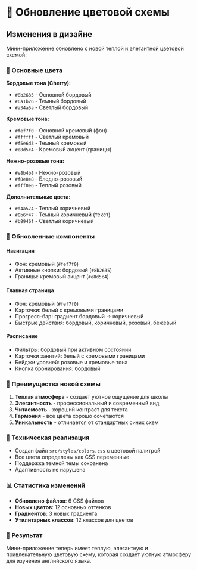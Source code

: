 # 🎨 Обновление цветовой схемы

## Изменения в дизайне

Мини-приложение обновлено с новой теплой и элегантной цветовой схемой:

### 🍒 Основные цвета

**Бордовые тона (Cherry):**
- `#8b2635` - Основной бордовый
- `#6a1b26` - Темный бордовый  
- `#a34a5a` - Светлый бордовый

**Кремовые тона:**
- `#fef7f0` - Основной кремовый (фон)
- `#ffffff` - Светлый кремовый
- `#f5e6d3` - Темный кремовый
- `#e8d5c4` - Кремовый акцент (границы)

**Нежно-розовые тона:**
- `#e8b4b8` - Нежно-розовый
- `#f8e8e8` - Бледно-розовый
- `#fff0e6` - Теплый розовый

**Дополнительные цвета:**
- `#d4a574` - Теплый коричневый
- `#8b6f47` - Темный коричневый (текст)
- `#b8946f` - Светлый коричневый

### 📱 Обновленные компоненты

#### Навигация
- Фон: кремовый (`#fef7f0`)
- Активные кнопки: бордовый (`#8b2635`)
- Границы: кремовый акцент (`#e8d5c4`)

#### Главная страница
- Фон: кремовый (`#fef7f0`)
- Карточки: белый с кремовыми границами
- Прогресс-бар: градиент бордовый → коричневый
- Быстрые действия: бордовый, коричневый, розовый, бежевый

#### Расписание
- Фильтры: бордовый при активном состоянии
- Карточки занятий: белый с кремовыми границами
- Бейджи уровней: розовые и кремовые тона
- Кнопка бронирования: бордовый

### 🎯 Преимущества новой схемы

1. **Теплая атмосфера** - создает уютное ощущение для школы
2. **Элегантность** - профессиональный и современный вид
3. **Читаемость** - хороший контраст для текста
4. **Гармония** - все цвета хорошо сочетаются
5. **Уникальность** - отличается от стандартных синих схем

### 🔧 Техническая реализация

- Создан файл `src/styles/colors.css` с цветовой палитрой
- Все цвета определены как CSS переменные
- Поддержка темной темы сохранена
- Адаптивность не нарушена

### 📊 Статистика изменений

- **Обновлено файлов**: 6 CSS файлов
- **Новых цветов**: 12 основных оттенков
- **Градиентов**: 3 новых градиента
- **Утилитарных классов**: 12 классов для цветов

### 🚀 Результат

Мини-приложение теперь имеет теплую, элегантную и привлекательную цветовую схему, которая создает уютную атмосферу для изучения английского языка. 
